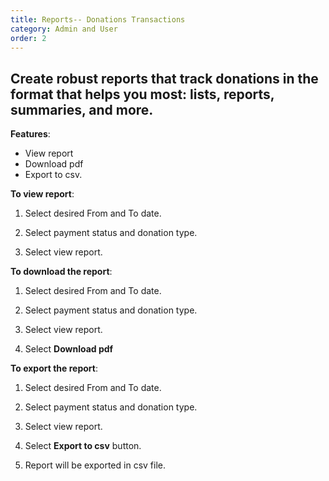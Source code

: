 ```yaml
---
title: Reports-- Donations Transactions
category: Admin and User
order: 2
---
```

 ## Create robust reports that track donations in the format that helps you most:  lists, reports, summaries, and more. 

 **Features**: 

 * View report 
 * Download pdf 
 * Export to csv. 

 **To view report**: 

 1. Select desired From and To date. 

 2. Select payment status and donation type. 

 3. Select view report. 

 **To download the report**: 

 1. Select desired From and To date. 

 2. Select payment status and donation type. 

 3. Select view report. 

 4. Select **Download pdf** 

 **To export the report**: 

 1. Select desired From and To date. 

 2. Select payment status and donation type. 

 3. Select view report. 

 4. Select **Export to csv** button. 

 5. Report will be exported in csv file.
